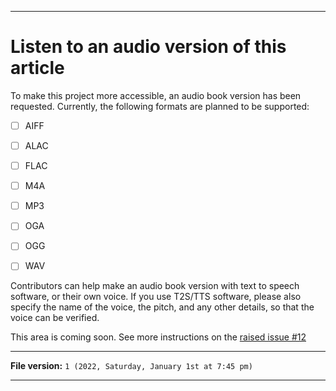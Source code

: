 
***

# Listen to an audio version of this article

To make this project more accessible, an audio book version has been requested. Currently, the following formats are planned to be supported:

- [ ] AIFF

- [ ] ALAC

- [ ] FLAC

- [ ] M4A

- [ ] MP3

- [ ] OGA

- [ ] OGG

- [ ] WAV

Contributors can help make an audio book version with text to speech software, or their own voice. If you use T2S/TTS software, please also specify the name of the voice, the pitch, and any other details, so that the voice can be verified.

This area is coming soon. See more instructions on the [raised issue #12](https://github.com/seanpm2001/Its-time-to-cut-WideVine-DRM/issues/12/)

***

**File version:** `1 (2022, Saturday, January 1st at 7:45 pm)`

***
